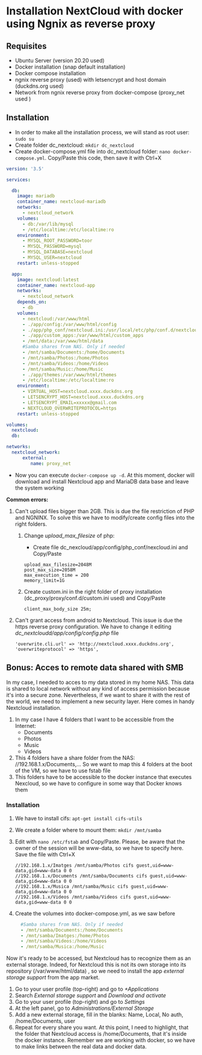 # Installation NextCloud with docker using Ngnix as reverse proxy



## Requisites



- Ubuntu Server (version 20.20 used)
- Docker installation (snap default installation)
- Docker compose installation
- ngnix reverse proxy (used) with letsencrypt and host domain (duckdns.org used)
- Network from ngnix reverse proxy from docker-compose (proxy_net used )



## Installation



- In order to make all the installation process, we will stand as root user: `sudo su`
- Create folder dc_nextcloud: `mkdir dc_nextcloud`
- Create docker-compose.yml file into dc_nextcloud folder: `nano docker-compose.yml`. Copy/Paste this code, then save it with Ctrl+X

```yml
version: '3.5'

services:

  db:
    image: mariadb
    container_name: nextcloud-mariadb
    networks:
      - nextcloud_network
    volumes:
      - db:/var/lib/mysql
      - /etc/localtime:/etc/localtime:ro
    environment:
      - MYSQL_ROOT_PASSWORD=toor
      - MYSQL_PASSWORD=mysql
      - MYSQL_DATABASE=nextcloud
      - MYSQL_USER=nextcloud
    restart: unless-stopped

  app:
    image: nextcloud:latest
    container_name: nextcloud-app
    networks:
      - nextcloud_network
    depends_on:
      - db
    volumes:
      - nextcloud:/var/www/html
      - ./app/config:/var/www/html/config
      - ./app/php_conf/nextcloud.ini:/usr/local/etc/php/conf.d/nextcloud.custom.ini
      - ./app/custom_apps:/var/www/html/custom_apps
      - /mnt/data:/var/www/html/data
      #Samba shares from NAS. Only if needed
      - /mnt/samba/Documents:/home/Documents
      - /mnt/samba/Photos:/home/Photos
      - /mnt/samba/Videos:/home/Videos
      - /mnt/samba/Music:/home/Music
      - ./app/themes:/var/www/html/themes
      - /etc/localtime:/etc/localtime:ro
    environment:
      - VIRTUAL_HOST=nextcloud.xxxx.duckdns.org
      - LETSENCRYPT_HOST=nextcloud.xxxx.duckdns.org
      - LETSENCRYPT_EMAIL=xxxxx@gmail.com
      - NEXTCLOUD_OVERWRITEPROTOCOL=https
    restart: unless-stopped

volumes:
  nextcloud:
  db:

networks:
  nextcloud_network:
      external:
         name: proxy_net
```

- Now you can execute `docker-compose up -d`.  At this moment, docker will download and install Nextcloud app and MariaDB data base and leave the system working



**Common errors:**

1. Can't upload files bigger than 2GB. This is due the file restriction of PHP and NGNINX. To solve this we have to modify/create config files into the right folders.

   1. Change *upload_max_filesize* of php:

      - Create file dc_nexcloud/app/config/php_conf/nexcloud.ini and Copy/Paste 

      ```
      upload_max_filesize=2048M
      post_max_size=2058M
      max_execution_time = 200
      memory_limit=1G
      ```

   2. Create custom.ini in the right folder of proxy installation (dc_proxy/proxy/conf.d/custom.ini used) and Copy/Paste

      ```
      client_max_body_size 25m;
      ```

2. Can't grant access from android to Nextcloud. This issue is due the https reverse proxy configuration. We have to change it editing *dc_nextcloudd/app/config/config.php* file

   ```
   'overwrite.cli.url' => 'http://nextcloud.xxxx.duckdns.org',
   'overwriteprotocol' => 'https', 
   ```

   

## Bonus: Acces to remote data shared with SMB

In my case, I needed to acces to my data stored in my home NAS. This data is shared to local network without any kind of access permission because it's into a secure zone. Nevertheless, if we want to share it with the rest of the world, we need to implement a new security layer. Here comes in handy Nextcloud installation.

1. In my case I have 4 folders that I want to be accessible from the Internet:
   - Documents
   - Photos
   - Music
   - Videos
2. This 4 folders have a share folder from the NAS: //192.168.1.x/Documents,... So we want to map this 4 folders at the boot of the VM, so we have to use fstab file
3. This folders have to be accessible to the docker instance that executes Nexcloud, so we have to configure in some way that Docker knows them



### Installation

1. We have to install cifs: `apt-get install cifs-utils`

2. We create a folder where to mount them: `mkdir /mnt/samba`

3. Edit with `nano /etc/fstab` and Copy/Paste. Please, be aware that the owner of the session will be www-data, so we have to specify here. Save the file with Ctrl+X

   ```
   //192.168.1.x/Imatges /mnt/samba/Photos cifs guest,uid=www-data,gid=www-data 0 0
   //192.168.1.x/Documents /mnt/samba/Documents cifs guest,uid=www-data,gid=www-data 0 0
   //192.168.1.x/Musica /mnt/samba/Music cifs guest,uid=www-data,gid=www-data 0 0
   //192.168.1.x/Videos /mnt/samba/Videos cifs guest,uid=www-data,gid=www-data 0 0
   ```

4. Create the volumes into docker-compose.yml, as we saw before

   ```yml
     #Samba shares from NAS. Only if needed
     - /mnt/samba/Documents:/home/Documents
     - /mnt/samba/Imatges:/home/Photos
     - /mnt/samba/Videos:/home/Videos
     - /mnt/samba/Musica:/home/Music
   ```



Now it's ready to be accessed, but Nextcloud has to recognize them as an external storage. Indeed, for Nextcloud this is not its own storage into its repository (/var/www/html/data) , so we need to install the app *external storage support* from the app market. 

1. Go to your user profile (top-right) and go to *+Applications*
2. Search *External storage support* and *Download and activate*
3. Go to your user profile (top-right) and go to *Settings*
4. At the left panel, go to *Administrations/External Storage*
5. Add a new external storage, fill in the blanks: Name, Local, No auth, /home/Documents, user
6. Repeat for every share you want. At this point, I need to highlight, that the folder that Nextcloud access is /home/Documents, that it's inside the docker instance. Remember we are working with docker, so we have to make links between the real data and docker data.


